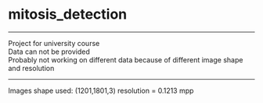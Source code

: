 # mitosis_detection
***

Project for university course <br>
Data can not be provided <br>
Probably not working on different data because of different image shape and resolution <br>
***
Images shape used: (1201,1801,3) resolution = 0.1213 mpp

